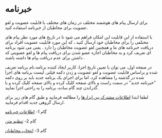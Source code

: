 # خبرنامه

برای ارسال پیام های هوشمند مختلف در زمان های مختلف با قابلیت عضویت و لغو عضویت برای مخاطبان از خبرنامه استفاده کنید.

با استفاده از این قابلیت این امکان فراهم می شود تا در تاریخ های مورد نظر پیام های مختلفی را برای مخاطبان خود ارسال کنید ، که این مورد قابلیت عضویت افراد  برای دریافت خبرنامه های ما و همچنین لغو عضویت مخاطبان را دارد . یعنی می شود برنامه ای تعریف کرد و به مخاطبان اجازه عضو شدن برای دریافت پیام ها و لغو عضویتی که داشتن برای عدم دریافت پیام ها داشته باشند .

در صفحه اول، می توان با تعیین تاریخ اجرا، کاربر ایجاد کننده برنامه،نام برنامه تعریف شده و براساس قابلیت عضویت و لغو عضویت و زدن دکمه فیلتر، لیست برنامه های اجرا شده در گذشته را مشاهده کرد. اما برای اجرای یک برنامه جدید باید بر روی دکمه "خبرنامه جدید" در سمت راست و بالای صفحه کلیک کرده و بالای صفحه کلیک کرده و با گذراندن چند گام ساده، برنامه را به راحتی اجرا نمایید.

لطفا ابتدا [اطلاعات مشترک بین ابزارها](https://github.com/1stco/PayamGostarDocs/blob/master/help2.5.4/Marketing/moshtarak-abzar/moshtarak-abzar.md) را مطالعه فرمایید و طبق گام های زیر برای ارسال گروهی جدید اقدام فرمایید.

 گام 1- [اطلاعات خبرنامه]( https://github.com/1stco/PayamGostarDocs/blob/master/help2.5.4/Marketing/sms/Newsletters/1-avalie/avalie-khabar.md)

گام 2-  [تنظیم متن]( https://github.com/1stco/PayamGostarDocs/blob/master/help2.5.4/Marketing/sms/Newsletters/2-tanzim-matn/tanzim-matn-khabar.md)

گام 3-  [انتخاب مخاطبان]( https://github.com/1stco/PayamGostarDocs/blob/master/help2.5.4/Marketing/sms/Newsletters/3-entekhab-mokhatab/entekhab-mokhatab.md)


